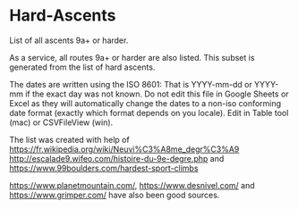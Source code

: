 # Hard-Ascents
List of all ascents 9a+ or harder.

As a service, all routes 9a+ or harder are also listed. This subset is generated from the list of hard ascents.

The dates are written using the ISO 8601: That is YYYY-mm-dd or YYYY-mm if the exact day was not known. Do not edit this file in Google Sheets or Excel as they will automatically change the dates to a non-iso conforming date format (exactly which format depends on you locale). Edit in Table tool (mac) or CSVFileView (win).

The list was created with help of https://fr.wikipedia.org/wiki/Neuvi%C3%A8me_degr%C3%A9 http://escalade9.wifeo.com/histoire-du-9e-degre.php and https://www.99boulders.com/hardest-sport-climbs 

https://www.planetmountain.com/, https://www.desnivel.com/ and https://www.grimper.com/ have also been good sources.
